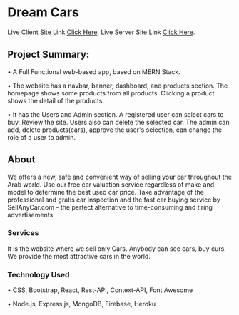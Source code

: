 # Dream Cars

Live Client Site Link [Click Here](https://car-420.web.app/).
Live Server Site Link [Click Here](https://glacial-savannah-97798.herokuapp.com/).

## Project Summary:

• A Full Functional web-based app, based on MERN Stack.

• The website has a navbar, banner, dashboard, and products section. The homepage
shows some products from all products. Clicking a product shows the detail of the
products.

• It has the Users and Admin section. A registered user can select cars to buy, Review the
site. Users also can delete the selected car. The admin can add, delete products(cars),
approve the user's selection, can change the role of a user to admin.

## About

We offers a new, safe and convenient way of selling your car throughout the Arab world. Use our free car valuation service regardless of make and model to determine the best used car price. Take advantage of the professional and gratis car inspection and the fast car buying service by SellAnyCar.com - the perfect alternative to time-consuming and tiring advertisements.

### Services

It is the website where we sell only Cars. Anybody can see cars, buy curs. We provide the most attractive cars in the world.

### Technology Used

• CSS, Bootstrap, React, Rest-API, Context-API, Font Awesome

• Node.js, Express.js, MongoDB, Firebase, Heroku